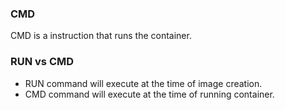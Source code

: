 ### CMD

CMD is a instruction that runs the container.

### RUN vs CMD

* RUN command will execute at the time of image creation.
* CMD command will execute at the time of running container.
